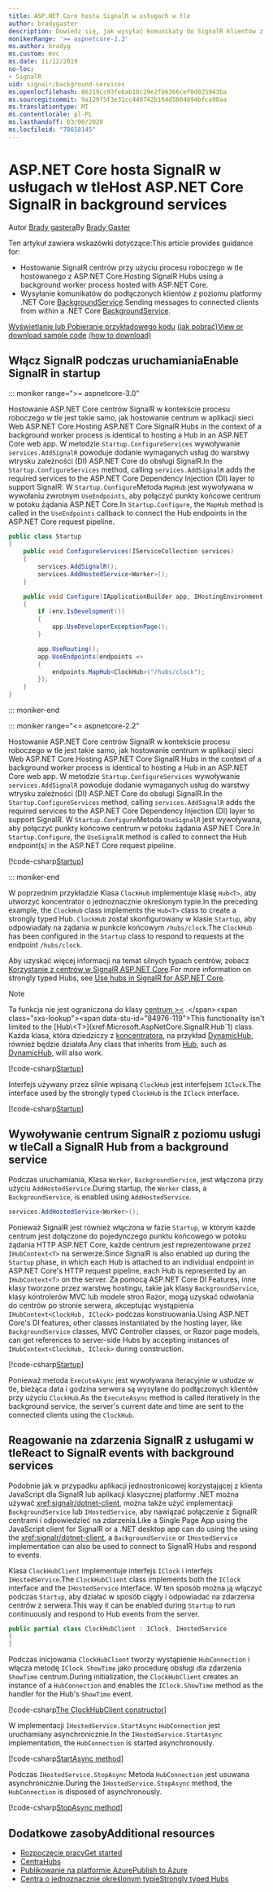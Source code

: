 ```yaml
---
title: ASP.NET Core hosta SignalR w usługach w tle
author: bradygaster
description: Dowiedz się, jak wysyłać komunikaty do SignalR klientów z klas programu .NET Core BackgroundService.
monikerRange: '>= aspnetcore-2.2'
ms.author: bradyg
ms.custom: mvc
ms.date: 11/12/2019
no-loc:
- SignalR
uid: signalr/background-services
ms.openlocfilehash: 86319cc93febab18c29e2fb6366cef0d025943ba
ms.sourcegitcommit: 9a129f5f3e31cc449742b164d5004894bfca90aa
ms.translationtype: MT
ms.contentlocale: pl-PL
ms.lasthandoff: 03/06/2020
ms.locfileid: "78658145"
---
```

# <a name="host-aspnet-core-opno-locsignalr-in-background-services"></a><span data-ttu-id="84976-103">ASP.NET Core hosta SignalR w usługach w tle</span><span class="sxs-lookup"><span data-stu-id="84976-103">Host ASP.NET Core SignalR in background services</span></span>

<span data-ttu-id="84976-104">Autor [Brady gastera](https://twitter.com/bradygaster)</span><span class="sxs-lookup"><span data-stu-id="84976-104">By [Brady Gaster](https://twitter.com/bradygaster)</span></span>

<span data-ttu-id="84976-105">Ten artykuł zawiera wskazówki dotyczące:</span><span class="sxs-lookup"><span data-stu-id="84976-105">This article provides guidance for:</span></span>

* <span data-ttu-id="84976-106">Hostowanie SignalR centrów przy użyciu procesu roboczego w tle hostowanego z ASP.NET Core.</span><span class="sxs-lookup"><span data-stu-id="84976-106">Hosting SignalR Hubs using a background worker process hosted with ASP.NET Core.</span></span>
* <span data-ttu-id="84976-107">Wysyłanie komunikatów do podłączonych klientów z poziomu platformy .NET Core [BackgroundService](xref:Microsoft.Extensions.Hosting.BackgroundService).</span><span class="sxs-lookup"><span data-stu-id="84976-107">Sending messages to connected clients from within a .NET Core [BackgroundService](xref:Microsoft.Extensions.Hosting.BackgroundService).</span></span>

<span data-ttu-id="84976-108">[Wyświetlanie lub Pobieranie przykładowego kodu](https://github.com/dotnet/AspNetCore.Docs/tree/master/aspnetcore/signalr/background-service/sample/) [(jak pobrać)](xref:index#how-to-download-a-sample)</span><span class="sxs-lookup"><span data-stu-id="84976-108">[View or download sample code](https://github.com/dotnet/AspNetCore.Docs/tree/master/aspnetcore/signalr/background-service/sample/) [(how to download)](xref:index#how-to-download-a-sample)</span></span>

## <a name="enable-opno-locsignalr-in-startup"></a><span data-ttu-id="84976-109">Włącz SignalR podczas uruchamiania</span><span class="sxs-lookup"><span data-stu-id="84976-109">Enable SignalR in startup</span></span>

::: moniker range=">= aspnetcore-3.0"

<span data-ttu-id="84976-110">Hostowanie ASP.NET Core centrów SignalR w kontekście procesu roboczego w tle jest takie samo, jak hostowanie centrum w aplikacji sieci Web ASP.NET Core.</span><span class="sxs-lookup"><span data-stu-id="84976-110">Hosting ASP.NET Core SignalR Hubs in the context of a background worker process is identical to hosting a Hub in an ASP.NET Core web app.</span></span> <span data-ttu-id="84976-111">W metodzie `Startup.ConfigureServices` wywoływanie `services.AddSignalR` powoduje dodanie wymaganych usług do warstwy wtrysku zależności (DI) ASP.NET Core do obsługi SignalR.</span><span class="sxs-lookup"><span data-stu-id="84976-111">In the `Startup.ConfigureServices` method, calling `services.AddSignalR` adds the required services to the ASP.NET Core Dependency Injection (DI) layer to support SignalR.</span></span> <span data-ttu-id="84976-112">W `Startup.Configure`Metoda `MapHub` jest wywoływana w wywołaniu zwrotnym `UseEndpoints`, aby połączyć punkty końcowe centrum w potoku żądania ASP.NET Core.</span><span class="sxs-lookup"><span data-stu-id="84976-112">In `Startup.Configure`, the `MapHub` method is called in the `UseEndpoints` callback to connect the Hub endpoints in the ASP.NET Core request pipeline.</span></span>

```csharp
public class Startup
{
    public void ConfigureServices(IServiceCollection services)
    {
        services.AddSignalR();
        services.AddHostedService<Worker>();
    }

    public void Configure(IApplicationBuilder app, IHostingEnvironment env)
    {
        if (env.IsDevelopment())
        {
            app.UseDeveloperExceptionPage();
        }

        app.UseRouting();
        app.UseEndpoints(endpoints =>
        {
            endpoints.MapHub<ClockHub>("/hubs/clock");
        });
    }
}
```

::: moniker-end

::: moniker range="<= aspnetcore-2.2"

<span data-ttu-id="84976-113">Hostowanie ASP.NET Core centrów SignalR w kontekście procesu roboczego w tle jest takie samo, jak hostowanie centrum w aplikacji sieci Web ASP.NET Core.</span><span class="sxs-lookup"><span data-stu-id="84976-113">Hosting ASP.NET Core SignalR Hubs in the context of a background worker process is identical to hosting a Hub in an ASP.NET Core web app.</span></span> <span data-ttu-id="84976-114">W metodzie `Startup.ConfigureServices` wywoływanie `services.AddSignalR` powoduje dodanie wymaganych usług do warstwy wtrysku zależności (DI) ASP.NET Core do obsługi SignalR.</span><span class="sxs-lookup"><span data-stu-id="84976-114">In the `Startup.ConfigureServices` method, calling `services.AddSignalR` adds the required services to the ASP.NET Core Dependency Injection (DI) layer to support SignalR.</span></span> <span data-ttu-id="84976-115">W `Startup.Configure`Metoda `UseSignalR` jest wywoływana, aby połączyć punkty końcowe centrum w potoku żądania ASP.NET Core.</span><span class="sxs-lookup"><span data-stu-id="84976-115">In `Startup.Configure`, the `UseSignalR` method is called to connect the Hub endpoint(s) in the ASP.NET Core request pipeline.</span></span>

[!code-csharp[Startup](background-service/sample/Server/Startup.cs?name=Startup)]

::: moniker-end

<span data-ttu-id="84976-116">W poprzednim przykładzie Klasa `ClockHub` implementuje klasę `Hub<T>`, aby utworzyć koncentrator o jednoznacznie określonym typie.</span><span class="sxs-lookup"><span data-stu-id="84976-116">In the preceding example, the `ClockHub` class implements the `Hub<T>` class to create a strongly typed Hub.</span></span> <span data-ttu-id="84976-117">`ClockHub` został skonfigurowany w klasie `Startup`, aby odpowiadały na żądania w punkcie końcowym `/hubs/clock`.</span><span class="sxs-lookup"><span data-stu-id="84976-117">The `ClockHub` has been configured in the `Startup` class to respond to requests at the endpoint `/hubs/clock`.</span></span>

<span data-ttu-id="84976-118">Aby uzyskać więcej informacji na temat silnych typach centrów, zobacz [Korzystanie z centrów w SignalR ASP.NET Core](xref:signalr/hubs#strongly-typed-hubs).</span><span class="sxs-lookup"><span data-stu-id="84976-118">For more information on strongly typed Hubs, see [Use hubs in SignalR for ASP.NET Core](xref:signalr/hubs#strongly-typed-hubs).</span></span>

> [!NOTE]
> <span data-ttu-id="84976-119">Ta funkcja nie jest ograniczona do klasy [centrum >\<](xref:Microsoft.AspNetCore.SignalR.Hub`1) .</span><span class="sxs-lookup"><span data-stu-id="84976-119">This functionality isn't limited to the [Hub\<T>](xref:Microsoft.AspNetCore.SignalR.Hub`1) class.</span></span> <span data-ttu-id="84976-120">Każda klasa, która dziedziczy z [koncentratora](xref:Microsoft.AspNetCore.SignalR.Hub), na przykład [DynamicHub](xref:Microsoft.AspNetCore.SignalR.DynamicHub), również będzie działała.</span><span class="sxs-lookup"><span data-stu-id="84976-120">Any class that inherits from [Hub](xref:Microsoft.AspNetCore.SignalR.Hub), such as [DynamicHub](xref:Microsoft.AspNetCore.SignalR.DynamicHub), will also work.</span></span>

[!code-csharp[Startup](background-service/sample/Server/ClockHub.cs?name=ClockHub)]

<span data-ttu-id="84976-121">Interfejs używany przez silnie wpisaną `ClockHub` jest interfejsem `IClock`.</span><span class="sxs-lookup"><span data-stu-id="84976-121">The interface used by the strongly typed `ClockHub` is the `IClock` interface.</span></span>

[!code-csharp[Startup](background-service/sample/HubServiceInterfaces/IClock.cs?name=IClock)]

## <a name="call-a-opno-locsignalr-hub-from-a-background-service"></a><span data-ttu-id="84976-122">Wywoływanie centrum SignalR z poziomu usługi w tle</span><span class="sxs-lookup"><span data-stu-id="84976-122">Call a SignalR Hub from a background service</span></span>

<span data-ttu-id="84976-123">Podczas uruchamiania, Klasa `Worker`, `BackgroundService`, jest włączona przy użyciu `AddHostedService`.</span><span class="sxs-lookup"><span data-stu-id="84976-123">During startup, the `Worker` class, a `BackgroundService`, is enabled using `AddHostedService`.</span></span>

```csharp
services.AddHostedService<Worker>();
```

<span data-ttu-id="84976-124">Ponieważ SignalR jest również włączona w fazie `Startup`, w którym każde centrum jest dołączone do pojedynczego punktu końcowego w potoku żądania HTTP ASP.NET Core, każde centrum jest reprezentowane przez `IHubContext<T>` na serwerze.</span><span class="sxs-lookup"><span data-stu-id="84976-124">Since SignalR is also enabled up during the `Startup` phase, in which each Hub is attached to an individual endpoint in ASP.NET Core's HTTP request pipeline, each Hub is represented by an `IHubContext<T>` on the server.</span></span> <span data-ttu-id="84976-125">Za pomocą ASP.NET Core DI Features, inne klasy tworzone przez warstwę hostingu, takie jak klasy `BackgroundService`, klasy kontrolerów MVC lub modele stron Razor, mogą uzyskać odwołania do centrów po stronie serwera, akceptując wystąpienia `IHubContext<ClockHub, IClock>` podczas konstruowania.</span><span class="sxs-lookup"><span data-stu-id="84976-125">Using ASP.NET Core's DI features, other classes instantiated by the hosting layer, like `BackgroundService` classes, MVC Controller classes, or Razor page models, can get references to server-side Hubs by accepting instances of `IHubContext<ClockHub, IClock>` during construction.</span></span>

[!code-csharp[Startup](background-service/sample/Server/Worker.cs?name=Worker)]

<span data-ttu-id="84976-126">Ponieważ metoda `ExecuteAsync` jest wywoływana iteracyjnie w usłudze w tle, bieżąca data i godzina serwera są wysyłane do podłączonych klientów przy użyciu `ClockHub`.</span><span class="sxs-lookup"><span data-stu-id="84976-126">As the `ExecuteAsync` method is called iteratively in the background service, the server's current date and time are sent to the connected clients using the `ClockHub`.</span></span>

## <a name="react-to-opno-locsignalr-events-with-background-services"></a><span data-ttu-id="84976-127">Reagowanie na zdarzenia SignalR z usługami w tle</span><span class="sxs-lookup"><span data-stu-id="84976-127">React to SignalR events with background services</span></span>

<span data-ttu-id="84976-128">Podobnie jak w przypadku aplikacji jednostronicowej korzystającej z klienta JavaScript dla SignalR lub aplikacji klasycznej platformy .NET można używać <xref:signalr/dotnet-client>, można także użyć implementacji `BackgroundService` lub `IHostedService`, aby nawiązać połączenie z SignalR centrami i odpowiedzieć na zdarzenia.</span><span class="sxs-lookup"><span data-stu-id="84976-128">Like a Single Page App using the JavaScript client for SignalR or a .NET desktop app can do using the using the <xref:signalr/dotnet-client>, a `BackgroundService` or `IHostedService` implementation can also be used to connect to SignalR Hubs and respond to events.</span></span>

<span data-ttu-id="84976-129">Klasa `ClockHubClient` implementuje interfejs `IClock` i interfejs `IHostedService`.</span><span class="sxs-lookup"><span data-stu-id="84976-129">The `ClockHubClient` class implements both the `IClock` interface and the `IHostedService` interface.</span></span> <span data-ttu-id="84976-130">W ten sposób można ją włączyć podczas `Startup`, aby działać w sposób ciągły i odpowiadać na zdarzenia centrów z serwera.</span><span class="sxs-lookup"><span data-stu-id="84976-130">This way it can be enabled during `Startup` to run continuously and respond to Hub events from the server.</span></span>

```csharp
public partial class ClockHubClient : IClock, IHostedService
{
}
```

<span data-ttu-id="84976-131">Podczas inicjowania `ClockHubClient` tworzy wystąpienie `HubConnection` i włącza metodę `IClock.ShowTime` jako procedurę obsługi dla zdarzenia `ShowTime` centrum.</span><span class="sxs-lookup"><span data-stu-id="84976-131">During initialization, the `ClockHubClient` creates an instance of a `HubConnection` and enables the `IClock.ShowTime` method as the handler for the Hub's `ShowTime` event.</span></span>

[!code-csharp[The ClockHubClient constructor](background-service/sample/Clients.ConsoleTwo/ClockHubClient.cs?name=ClockHubClientCtor)]

<span data-ttu-id="84976-132">W implementacji `IHostedService.StartAsync` `HubConnection` jest uruchamiany asynchronicznie.</span><span class="sxs-lookup"><span data-stu-id="84976-132">In the `IHostedService.StartAsync` implementation, the `HubConnection` is started asynchronously.</span></span>

[!code-csharp[StartAsync method](background-service/sample/Clients.ConsoleTwo/ClockHubClient.cs?name=StartAsync)]

<span data-ttu-id="84976-133">Podczas `IHostedService.StopAsync` Metoda `HubConnection` jest usuwana asynchronicznie.</span><span class="sxs-lookup"><span data-stu-id="84976-133">During the `IHostedService.StopAsync` method, the `HubConnection` is disposed of asynchronously.</span></span>

[!code-csharp[StopAsync method](background-service/sample/Clients.ConsoleTwo/ClockHubClient.cs?name=StopAsync)]

## <a name="additional-resources"></a><span data-ttu-id="84976-134">Dodatkowe zasoby</span><span class="sxs-lookup"><span data-stu-id="84976-134">Additional resources</span></span>

* [<span data-ttu-id="84976-135">Rozpoczęcie pracy</span><span class="sxs-lookup"><span data-stu-id="84976-135">Get started</span></span>](xref:tutorials/signalr)
* [<span data-ttu-id="84976-136">Centra</span><span class="sxs-lookup"><span data-stu-id="84976-136">Hubs</span></span>](xref:signalr/hubs)
* [<span data-ttu-id="84976-137">Publikowanie na platformie Azure</span><span class="sxs-lookup"><span data-stu-id="84976-137">Publish to Azure</span></span>](xref:signalr/publish-to-azure-web-app)
* [<span data-ttu-id="84976-138">Centra o jednoznacznie określonym typie</span><span class="sxs-lookup"><span data-stu-id="84976-138">Strongly typed Hubs</span></span>](xref:signalr/hubs#strongly-typed-hubs)

